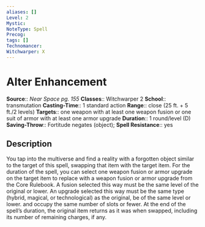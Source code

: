 ```yaml
---
aliases: []
Level: 2
Mystic: 
NoteType: Spell
Precog: 
tags: []
Technomancer: 
Witchwarper: X
---
```


# Alter Enhancement

**Source**:: _Near Space pg. 155_
**Classes**:: Witchwarper 2
**School**:: transmutation
**Casting-Time**:: 1 standard action
**Range**:: close (25 ft. + 5 ft./2 levels)
**Targets**:: one weapon with at least one weapon fusion or one suit of armor with at least one armor upgrade
**Duration**:: 1 round/level (D)
**Saving-Throw**:: Fortitude negates (object);
**Spell Resistance**:: yes

## Description

You tap into the multiverse and find a reality with a forgotten object similar to the target of this spell, swapping that item with the target item. For the duration of the spell, you can select one weapon fusion or armor upgrade on the target item to replace with a weapon fusion or armor upgrade from the Core Rulebook. A fusion selected this way must be the same level of the original or lower. An upgrade selected this way must be the same type (hybrid, magical, or technological) as the original, be of the same level or lower. and occupy the same number of slots or fewer. At the end of the spell’s duration, the original item returns as it was when swapped, including its number of remaining charges, if any.
